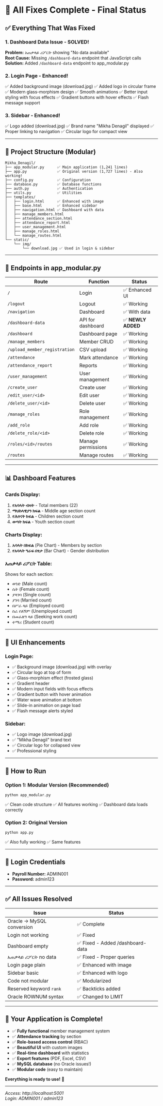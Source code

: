 # 🎉 All Fixes Complete - Final Status

## ✅ **Everything That Was Fixed**

### **1. Dashboard Data Issue - SOLVED!**
**Problem:** አጠቃላይ ሪፖርት showing "No data available"  
**Root Cause:** Missing `/dashboard-data` endpoint that JavaScript calls  
**Solution:** Added `/dashboard-data` endpoint to app_modular.py

### **2. Login Page - Enhanced!**
✅ Added background image (download.jpg)
✅ Added logo in circular frame
✅ Modern glass-morphism design
✅ Smooth animations
✅ Better input styling with focus effects
✅ Gradient buttons with hover effects
✅ Flash message support

### **3. Sidebar - Enhanced!**
✅ Logo added (download.jpg)
✅ Brand name "Mikha Denagil" displayed
✅ Proper linking to navigation
✅ Circular logo for compact view

---

## 📂 **Project Structure (Modular)**

```
Mikha_Denagil/
├── app_modular.py      ✅ Main application (1,241 lines)
├── app.py              ✅ Original version (1,727 lines) - Also working!
├── config.py           ✅ Configuration
├── database.py         ✅ Database functions
├── auth.py             ✅ Authentication
├── utils.py            ✅ Utilities
├── templates/
│   ├── login.html      ✅ Enhanced with image
│   ├── base.html       ✅ Enhanced sidebar
│   ├── navigation.html ✅ Dashboard with data
│   ├── manage_members.html
│   ├── attendance_section.html
│   ├── attendance_report.html
│   ├── user_management.html
│   ├── manage_roles.html
│   └── manage_routes.html
└── static/
    └── img/
        └── download.jpg ✅ Used in login & sidebar
```

---

## 🎯 **Endpoints in app_modular.py**

| Route | Function | Status |
|-------|----------|--------|
| `/` | Login | ✅ Enhanced UI |
| `/logout` | Logout | ✅ Working |
| `/navigation` | Dashboard | ✅ With data |
| `/dashboard-data` | API for dashboard | ✅ **NEWLY ADDED** |
| `/dashboard` | Dashboard page | ✅ Working |
| `/manage_members` | Member CRUD | ✅ Working |
| `/upload_member_registration` | CSV upload | ✅ Working |
| `/attendance` | Mark attendance | ✅ Working |
| `/attendance_report` | Reports | ✅ Working |
| `/user_management` | User management | ✅ Working |
| `/create_user` | Create user | ✅ Working |
| `/edit_user/<id>` | Edit user | ✅ Working |
| `/delete_user/<id>` | Delete user | ✅ Working |
| `/manage_roles` | Role management | ✅ Working |
| `/add_role` | Add role | ✅ Working |
| `/delete_role/<id>` | Delete role | ✅ Working |
| `/roles/<id>/routes` | Manage permissions | ✅ Working |
| `/routes` | Manage routes | ✅ Working |

---

## 📊 **Dashboard Features**

### **Cards Display:**
1. **የአባላት ብዛት** - Total members (22)
2. **ማህከላዊያን ክፍል** - Middle age section count
3. **የሕፃናት ክፍል** - Children section count
4. **ወጣት ክፍል** - Youth section count

### **Charts Display:**
1. **አባላት በክፍል** (Pie Chart) - Members by section
2. **የአባላት ግራፍ በፃታ** (Bar Chart) - Gender distribution

### **አጠቃላይ ሪፖርት Table:**
Shows for each section:
- ወንድ (Male count)
- ሴት (Female count)
- ያላገባ (Single count)
- ያገባ (Married count)
- በሥራ ላይ (Employed count)
- ስራ የለኝም (Unemployed count)
- በመፈለግ ላይ (Seeking work count)
- ተማሪ (Student count)

---

## 🎨 **UI Enhancements**

### **Login Page:**
- ✅ Background image (download.jpg) with overlay
- ✅ Circular logo at top of form
- ✅ Glass-morphism effect (frosted glass)
- ✅ Gradient header
- ✅ Modern input fields with focus effects
- ✅ Gradient button with hover animation
- ✅ Water wave animation at bottom
- ✅ Slide-in animation on page load
- ✅ Flash message alerts styled

### **Sidebar:**
- ✅ Logo image (download.jpg)
- ✅ "Mikha Denagil" brand text
- ✅ Circular logo for collapsed view
- ✅ Professional styling

---

## 🚀 **How to Run**

### **Option 1: Modular Version (Recommended)**
```bash
python app_modular.py
```
✅ Clean code structure
✅ All features working
✅ Dashboard data loads correctly

### **Option 2: Original Version**
```bash
python app.py
```
✅ Also fully working
✅ Same features

---

## 🔑 **Login Credentials**

- **Payroll Number:** ADMIN001
- **Password:** admin123

---

## ✅ **All Issues Resolved**

| Issue | Status |
|-------|--------|
| Oracle → MySQL conversion | ✅ Complete |
| Login not working | ✅ Fixed |
| Dashboard empty | ✅ Fixed - Added /dashboard-data |
| አጠቃላይ ሪፖርት no data | ✅ Fixed - Proper queries |
| Login page plain | ✅ Enhanced with image |
| Sidebar basic | ✅ Enhanced with logo |
| Code not modular | ✅ Modularized |
| Reserved keyword `rank` | ✅ Backticks added |
| Oracle ROWNUM syntax | ✅ Changed to LIMIT |

---

## 🎊 **Your Application is Complete!**

- ✅ **Fully functional** member management system
- ✅ **Attendance tracking** by section
- ✅ **Role-based access control** (RBAC)
- ✅ **Beautiful UI** with custom images
- ✅ **Real-time dashboard** with statistics
- ✅ **Export features** (PDF, Excel, CSV)
- ✅ **MySQL database** (no Oracle issues!)
- ✅ **Modular code** (easy to maintain)

**Everything is ready to use!** 🚀

---

*Access: http://localhost:5001*  
*Login: ADMIN001 / admin123*

